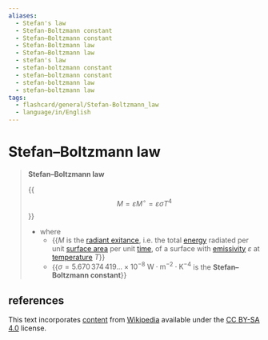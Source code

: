 ```yaml
---
aliases:
  - Stefan's law
  - Stefan-Boltzmann constant
  - Stefan–Boltzmann constant
  - Stefan-Boltzmann law
  - Stefan–Boltzmann law
  - stefan's law
  - stefan-boltzmann constant
  - stefan–boltzmann constant
  - stefan-boltzmann law
  - stefan–boltzmann law
tags:
  - flashcard/general/Stefan-Boltzmann_law
  - language/in/English
---
```


# Stefan–Boltzmann law

> __Stefan–Boltzmann law__
>
> {{$$M = \varepsilon M^\circ = \varepsilon \sigma T^4$$}}
>
> - where
>   - {{$M$ is the [radiant exitance](radiant%20exitance.md), i.e. the total [energy](energy.md) radiated per unit [surface area](area.md) per unit [time](time.md), of a surface with [emissivity](emissivity.md) $\varepsilon$ at [temperature](temperature.md) $T$}}
>   - {{$\sigma = 5.670\,374\,419\ldots \times 10^{-8} \mathrm{\ W \cdot m^{-2} \cdot K^{-4} }$ is the __Stefan–Boltzmann constant__}} <!--SR:!2024-08-12,170,310!2024-06-24,129,290!2024-05-01,9,130-->

## references

This text incorporates [content](https://en.wikipedia.org/wiki/Stefan–Boltzmann_law) from [Wikipedia](Wikipedia.md) available under the [CC BY-SA 4.0](https://creativecommons.org/licenses/by-sa/4.0/) license.
